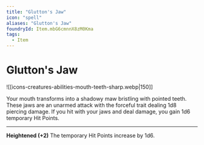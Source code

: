 ```yaml
---
title: "Glutton's Jaw"
icon: "spell"
aliases: "Glutton's Jaw"
foundryId: Item.mbG6cmnnX8zM0Kma
tags:
  - Item
---
```


# Glutton's Jaw
![[icons-creatures-abilities-mouth-teeth-sharp.webp|150]]

Your mouth transforms into a shadowy maw bristling with pointed teeth. These jaws are an unarmed attack with the forceful trait dealing 1d8 piercing damage. If you hit with your jaws and deal damage, you gain 1d6 temporary Hit Points.

* * *

**Heightened (+2)** The temporary Hit Points increase by 1d6.


